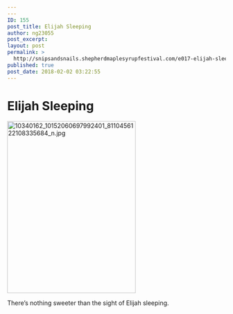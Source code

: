 ```yaml
---
---
ID: 155
post_title: Elijah Sleeping
author: ng23055
post_excerpt:
layout: post
permalink: >
  http://snipsandsnails.shepherdmaplesyrupfestival.com/e017-elijah-sleeping
published: true
post_date: 2018-02-02 03:22:55
---
```

<h1>Elijah Sleeping</h1>
<img title="" src="http://snipsandsnails.shepherdmaplesyrupfestival.com/wp-content/uploads/2018/02/10340162_10152060697992401_8110456122108335684_n.jpg.jpeg" alt="10340162_10152060697992401_8110456122108335684_n.jpg" width="296" height="397" />

There’s nothing sweeter than the sight of Elijah sleeping.